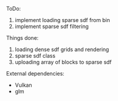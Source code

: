 ToDo:

1. implement loading sparse sdf from bin
2. implement sparse sdf filtering 

Things done:

1. loading dense sdf grids and rendering
2. sparse sdf class  
3. uploading array of blocks to sparse sdf


External dependencies:
- Vulkan
- glm